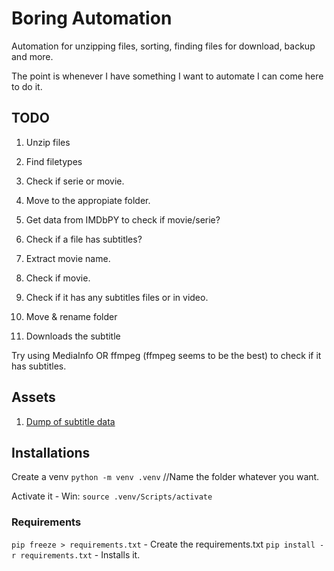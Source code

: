 # Boring Automation

Automation for unzipping files, sorting, finding files for download, backup and more.

The point is whenever I have something I want to automate I can come here to do it.

## TODO

1. Unzip files
1. Find filetypes
1. Check if serie or movie.
1. Move to the appropiate folder.
1. Get data from IMDbPY to check if movie/serie?
1. Check if a file has subtitles?


1. Extract movie name.
1. Check if movie.
1. Check if it has any subtitles files or in video.
1. Move & rename folder
1. Downloads the subtitle


Try using MediaInfo OR ffmpeg (ffmpeg seems to be the best) to check if it has subtitles.

## Assets

1. [Dump of subtitle data](https://dl.opensubtitles.org/addons/export/)

## Installations

Create a venv `python -m venv .venv` //Name the folder whatever you want.

Activate it - Win: `source .venv/Scripts/activate` <!--  Mac: `source .venv/bin/activate` -->

### Requirements

`pip freeze > requirements.txt` - Create the requirements.txt
`pip install -r requirements.txt` - Installs it.